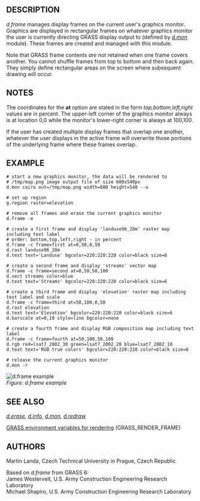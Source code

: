 ## DESCRIPTION

*d.frame* manages display frames on the current user's graphics monitor.
Graphics are displayed in rectangular frames on whatever graphics
monitor the user is currently directing GRASS display output to (defined
by *[d.mon](d.mon.md)* module). These frames are created and managed
with this module.

Note that GRASS frame contents *are not* retained when one frame covers
another. You cannot shuffle frames from top to bottom and then back
again. They simply define rectangular areas on the screen where
subsequent drawing will occur.

## NOTES

The coordinates for the **at** option are stated in the form
*top,bottom,left,right* values are in percent. The upper-left corner of
the graphics monitor always is at location 0,0 while the monitor's
lower-right corner is always at 100,100.

If the user has created multiple display frames that overlap one
another, whatever the user displays in the active frame will overwrite
those portions of the underlying frame where these frames overlap.

## EXAMPLE

```shell
# start a new graphics monitor, the data will be rendered to
# /tmp/map.png image output file of size 600x540px
d.mon cairo out=/tmp/map.png width=600 height=540 --o

# set up region
g.region raster=elevation

# remove all frames and erase the current graphics monitor
d.frame -e

# create a first frame and display 'landuse96_28m' raster map including text label
# order: bottom,top,left,right - in percent
d.frame -c frame=first at=0,50,0,50
d.rast landuse96_28m
d.text text='Landuse' bgcolor=220:220:220 color=black size=6

# create a second frame and display 'streams' vector map
d.frame -c frame=second at=0,50,50,100
d.vect streams color=blue
d.text text='Streams' bgcolor=220:220:220 color=black size=6

# create a third frame and display 'elevation' raster map including text label and scale
d.frame -c frame=third at=50,100,0,50
d.rast elevation
d.text text='Elevation' bgcolor=220:220:220 color=black size=6
d.barscale at=0,10 style=line bgcolor=none

# create a fourth frame and display RGB composition map including text label
d.frame -c frame=fourth at=50,100,50,100
d.rgb red=lsat7_2002_30 green=lsat7_2002_20 blue=lsat7_2002_10
d.text text='RGB true colors' bgcolor=220:220:220 color=black size=6

# release the current graphics monitor
d.mon -r
```

![d.frame example](d_frame.png)  
*Figure: d.frame example*

## SEE ALSO

*[d.erase](d.erase.md), [d.info](d.info.md), [d.mon](d.mon.md),
[d.redraw](d.redraw.md)*

[GRASS environment variables for
rendering](variables.md#list-of-selected-grass-environment-variables-for-rendering)
(GRASS_RENDER_FRAME)

## AUTHORS

Martin Landa, Czech Technical University in Prague, Czech Republic

Based on *d.frame* from GRASS 6:  
James Westervelt, U.S. Army Construction Engineering Research
Laboratory  
Michael Shapiro, U.S. Army Construction Engineering Research Laboratory
